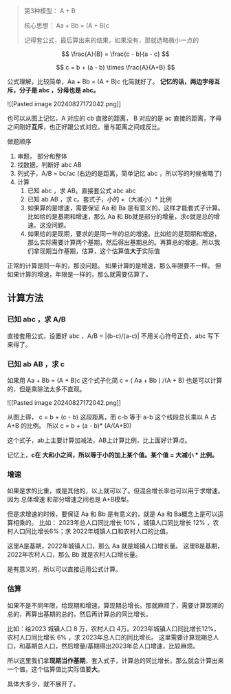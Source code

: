 > 第3种模型： A + B
> 
> 核心思想： Aa + Bb = (A + B)c 
> 
> 记得套公式，最后算出来的结果，如果没有，那就选略微小一点的

$$
\frac{A}{B} = \frac{c - b}{a - c} 
$$

$$
c = b + (a - b) \times \frac{A}{A+B}
$$

公式理解，比较简单，Aa + Bb = (A + B)c  化简就好了。
**记忆的话，两边字母互斥，分子是 abc ，分母也是 abc。**

![[Pasted image 20240827172042.png]]

也可以从图上记忆，A 对应的 cb 直接的距离， B 对应的是 ac 直接的距离，字母之间刚好**互斥**，也正好跟公式对应。量与距离之间成反比。

做题顺序

1. 审题， 部分和整体
2. 找数据，判断好 abc AB
3. 列式子，A/B = bc/ac (右边的是距离，简单记忆 abc ，所以写的时候省略了)
4. 计算
	1. 已知 abc ，求 AB。直接套公式 abc abc
	2. 已知 ab AB ，求 c。套式子，小的 +（大减小）* 比例
	3. 如果算的是增速，需要保证 Aa 和 Ba 是有意义的，这样才能套式子计算。比如给的是基期和增速，那么 Aa 和 Bb就是部分的增量，求c就是总的增速。这没问题。
	4. 如果给的是现期，要求的是同一年的总的增速。比如给的是现期和增速，那么实际需要计算两个基期，然后得出基期总的。再算总的增速。所以我们拿现期当作基期，估算，这个估算值**大于**实际值


正常的计算是同一年的，那没问题。
如果计算的是增速，那么年限要不一样。
但如果计算的增速，年限是一样的，那么就需要估算了。


## 计算方法

### 已知 abc ，求 A/B

直接套用公式，设置好 abc ，A/B = |(b-c)/(a-c)| 不用关心符号正负，abc 写下来得了。

### 已知 ab AB ，求 c

如果用 Aa + Bb = (A + B)c  这个式子化简 c = ( Aa + Bb ) /(A + B) 也是可以计算的，但是乘除法太多不直观。

![[Pasted image 20240827172042.png]]

从图上得， c = b + (c - b) 这段距离，而 c-b 等于 a-b 这个线段总长乘以 A 占 A+B 的比例。
所以 c = b + (a - b)* (A/(A+B))

这个式子，ab上主要计算加减法，AB上计算比例，比上面好计算点。

记忆上，**c在 大和小之间，所以等于小的加上某个值。某个值 = 大减小 * 比例。**

### 增速

如果是求的比重，或是其他的，以上就可以了。但混合增长率也可以用于求增速。因为 总体增速 和部分增速之间也是 A+B模型。

但是求增速的时候，要保证 Aa 和 Bb 是有意义的，就是 Aa 和 Ba概念上是可以运算相乘的。
比如：
2023年总人口同比增长 10% ，城镇人口同比增长 12% ，农村人口同比增长6%；求 2022年城镇人口和农村人口的比值。

这里A是基期，2022年城镇人口，那么 Aa 就是城镇人口增长量。
这里B是基期，2022年农村人口，那么 Bb 就是农村人口增长量。

是有意义的，所以可以直接运用公式计算。

### 估算

如果不是不同年限，给现期和增速，算现期总增长。那就麻烦了，需要计算现期的总的，再算出基期的总的，然后再计算总的同比增长。

比如：给2023 城镇人口 8 万，农村人口 4万。2023年城镇人口同比增长12%，农村人口同比增长 6% ，求 2023年总人口的同比增长。
这里需要计算现期总人口，和基期总人口，然后增量/基期得出2023年总人口增速，比较麻烦。

所以这里我们拿**现期当作基期**，套入式子，计算总的同比增长，那么就会计算出来一个值，这个估算值比实际值要**大**。

具体大多少，就不展开了。